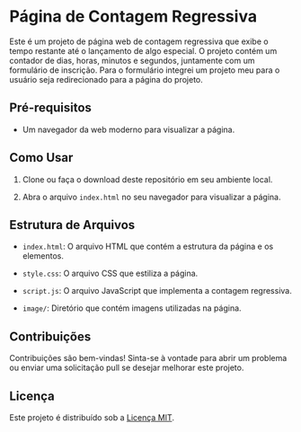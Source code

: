 # Página de Contagem Regressiva

Este é um projeto de página web de contagem regressiva que exibe o tempo restante até o lançamento de algo especial. O projeto contém um contador de dias, horas, minutos e segundos, juntamente com um formulário de inscrição. Para o formulário integrei um projeto meu para o usuário seja redirecionado para 
a página do projeto.

## Pré-requisitos

- Um navegador da web moderno para visualizar a página.

## Como Usar

1. Clone ou faça o download deste repositório em seu ambiente local.

2. Abra o arquivo `index.html` no seu navegador para visualizar a página.

## Estrutura de Arquivos

- `index.html`: O arquivo HTML que contém a estrutura da página e os elementos.

- `style.css`: O arquivo CSS que estiliza a página.

- `script.js`: O arquivo JavaScript que implementa a contagem regressiva.

- `image/`: Diretório que contém imagens utilizadas na página.

## Contribuições

Contribuições são bem-vindas! Sinta-se à vontade para abrir um problema ou enviar uma solicitação pull se desejar melhorar este projeto.

## Licença

Este projeto é distribuído sob a [Licença MIT](LICENSE).
